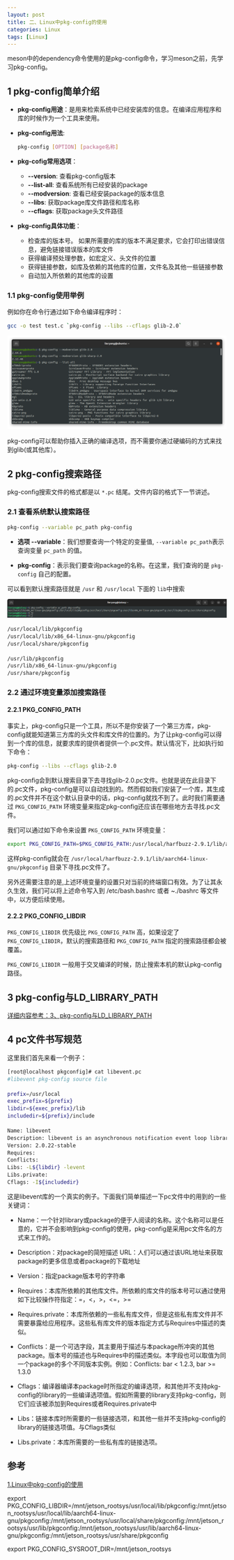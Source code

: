 ```yaml
---
layout: post
title: 二、Linux中pkg-config的使用
categories: Linux
tags: [Linux]
---
```


meson中的dependency命令使用的是pkg-config命令，学习meson之前，先学习pkg-config。

## 1 pkg-config简单介绍

- **pkg-config用途**：是用来检索系统中已经安装库的信息。在编译应用程序和库的时候作为一个工具来使用。
- **pkg-config用法**:
  ```sh
  pkg-config [OPTION] [package名称]
  ```
- **pkg-cofig常用选项**：
  - **--version**: 查看pkg-config版本
  - **--list-all**: 查看系统所有已经安装的package
  - **--modversion**: 查看已经安装package的版本信息
  - **--libs**: 获取package库文件路径和库名称
  - **--cflags**: 获取package头文件路径

- **pkg-config具体功能**：
  - 检查库的版本号。 如果所需要的库的版本不满足要求，它会打印出错误信息，避免链接错误版本的库文件
  - 获得编译预处理参数，如宏定义、头文件的位置
  - 获得链接参数，如库及依赖的其他库的位置，文件名及其他一些链接参数
  - 自动加入所依赖的其他库的设置

### 1.1 pkg-config使用举例

例如你在命令行通过如下命令编译程序时：
```bash
gcc -o test test.c `pkg-config --libs --cflags glib-2.0`
```

![Alt text](/assets/Linux/02_pkg_config/pkg-config使用举例.png)

pkg-config可以帮助你插入正确的编译选项，而不需要你通过硬编码的方式来找到glib(或其他库）。

## 2 pkg-config搜索路径

pkg-config搜索文件的格式都是以 `*.pc` 结尾。文件内容的格式下一节讲述。

### 2.1 查看系统默认搜索路径

```sh
pkg-config --variable pc_path pkg-config
```

- **选项 --variable**：我们想要查询一个特定的变量值, `--variable pc_path`表示查询变量 `pc_path` 的值。

- **pkg-config**：表示我们要查询package的名称。在这里，我们查询的是 `pkg-config` 自己的配置。


可以看到默认搜索路径就是 `/usr` 和 `/usr/local` 下面的 `lib`中搜索

![alt text](/assets/Linux/02_pkg_config/image.png)

```sh
/usr/local/lib/pkgconfig
/usr/local/lib/x86_64-linux-gnu/pkgconfig
/usr/local/share/pkgconfig

/usr/lib/pkgconfig
/usr/lib/x86_64-linux-gnu/pkgconfig
/usr/share/pkgconfig
```

### 2.2 通过环境变量添加搜索路径

#### 2.2.1 PKG_CONFIG_PATH

事实上，pkg-config只是一个工具，所以不是你安装了一个第三方库，pkg-config就能知道第三方库的头文件和库文件的位置的。为了让pkg-config可以得到一个库的信息，就要求库的提供者提供一个.pc文件。默认情况下，比如执行如下命令：

```bash
pkg-config --libs --cflags glib-2.0
```

pkg-config会到默认搜索目录下去寻找glib-2.0.pc文件。也就是说在此目录下的.pc文件，pkg-config是可以自动找到的。然而假如我们安装了一个库，其生成的.pc文件并不在这个默认目录中的话，pkg-config就找不到了。此时我们需要通过 `PKG_CONFIG_PATH` 环境变量来指定pkg-config还应该在哪些地方去寻找.pc文件。

我们可以通过如下命令来设置 `PKG_CONFIG_PATH` 环境变量：

```bash
export PKG_CONFIG_PATH=$PKG_CONFIG_PATH:/usr/local/harfbuzz-2.9.1/lib/aarch64-linux-gnu/pkgconfig
```

这样pkg-config就会在 `/usr/local/harfbuzz-2.9.1/lib/aarch64-linux-gnu/pkgconfig` 目录下寻找.pc文件了。

另外还需要注意的是,上述环境变量的设置只对当前的终端窗口有效。为了让其永久生效，我们可以将上述命令写入到 /etc/bash.bashrc 或者 ~./bashrc 等文件中，以方便后续使用。

#### 2.2.2 PKG_CONFIG_LIBDIR

`PKG_CONFIG_LIBDIR` 优先级比 `PKG_CONFIG_PATH` 高，如果设定了 `PKG_CONFIG_LIBDIR`，默认的搜索路径和 `PKG_CONFIG_PATH` 指定的搜索路径都会被覆盖。

`PKG_CONFIG_LIBDIR` 一般用于交叉编译的时候，防止搜索本机的默认pkg-config路径。

## 3 pkg-config与LD_LIBRARY_PATH

[详细内容参考：3、pkg-config与LD_LIBRARY_PATH](https://blog.csdn.net/fuhanghang/article/details/130206203)

## 4 pc文件书写规范
这里我们首先来看一个例子：

```bash
[root@localhost pkgconfig]# cat libevent.pc 
#libevent pkg-config source file
 
prefix=/usr/local
exec_prefix=${prefix}
libdir=${exec_prefix}/lib
includedir=${prefix}/include
 
Name: libevent
Description: libevent is an asynchronous notification event loop library
Version: 2.0.22-stable
Requires:
Conflicts:
Libs: -L${libdir} -levent
Libs.private: 
Cflags: -I${includedir}
```
这是libevent库的一个真实的例子。下面我们简单描述一下pc文件中的用到的一些关键词：

- Name：一个针对library或package的便于人阅读的名称。这个名称可以是任意的，它并不会影响到pkg-config的使用，pkg-config是采用pc文件名的方式来工作的。

- Description：对package的简短描述
URL：人们可以通过该URL地址来获取package的更多信息或者package的下载地址

- Version：指定package版本号的字符串

- Requires：本库所依赖的其他库文件。所依赖的库文件的版本号可以通过使用如下比较操作符指定：=，<，>，<=，>=

- Requires.private：本库所依赖的一些私有库文件，但是这些私有库文件并不需要暴露给应用程序。这些私有库文件的版本指定方式与Requires中描述的类似。

- Conflicts：是一个可选字段，其主要用于描述与本package所冲突的其他package。版本号的描述也与Requires中的描述类似。本字段也可以取值为同一个package的多个不同版本实例。例如：Conflicts: bar < 1.2.3, bar >= 1.3.0

- Cflags：编译器编译本package时所指定的编译选项，和其他并不支持pkg-config的library的一些编译选项值。假如所需要的library支持pkg-config，则它们应该被添加到Requires或者Requires.private中

- Libs：链接本库时所需要的一些链接选项，和其他一些并不支持pkg-config的library的链接选项值。与Cflags类似

- Libs.private：本库所需要的一些私有库的链接选项。

## 参考
[1.Linux中pkg-config的使用](https://blog.csdn.net/fuhanghang/article/details/130206203)


export PKG_CONFIG_LIBDIR=/mnt/jetson_rootsys/usr/local/lib/pkgconfig:/mnt/jetson_rootsys/usr/local/lib/aarch64-linux-gnu/pkgconfig:/mnt/jetson_rootsys/usr/local/share/pkgconfig:/mnt/jetson_rootsys/usr/lib/pkgconfig:/mnt/jetson_rootsys/usr/lib/aarch64-linux-gnu/pkgconfig:/mnt/jetson_rootsys/usr/share/pkgconfig

export PKG_CONFIG_SYSROOT_DIR=/mnt/jetson_rootsys